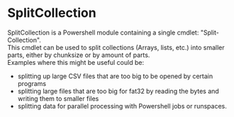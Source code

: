 # SplitCollection
SplitCollection is a Powershell module containing a single cmdlet: "Split-Collection".  
This cmdlet can be used to split collections (Arrays, lists, etc.) into smaller parts, either by chunksize or by amount of parts.  
Examples where this might be useful could be:
* splitting up large CSV files that are too big to be opened by certain programs
* splitting large files that are too big for fat32 by reading the bytes and writing them to smaller files
* splitting data for parallel processing with Powershell jobs or runspaces.
